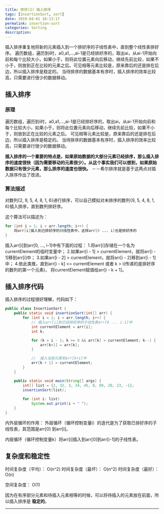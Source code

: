 ```yaml
---
title: 排序(2) 插入排序
tags: [InsertionSort, sort]
date: 2019-04-01 16:13:17
permalink: insertion-sort
categories: Sorting
description:
---
```

<p class="description">插入排序重复地将新的元素插入到一个排好序的子线性表中，直到整个线性表排好序。 遍历数组，遍历到i时，a0,a1,...,ai-1是已经排好序的，取出ai，从ai-1开始向前和每个比较大小，如果小于，则将此位置元素向后移动，继续先前比较，如果不小于，则放到正在比较的元素之后。可见相等元素比较是，原来靠后的还是排在后边，所以插入排序是稳定的。 当待排序的数据基本有序时，插入排序的效率比较高，只需要进行很少的数据移动。</p>


<!-- more -->

## 插入排序 
### 原理
遍历数组，遍历到i时，a0,a1,...,ai-1是已经排好序的，取出ai，从ai-1开始向前和每个比较大小，如果小于，则将此位置元素向后移动，继续先前比较，如果不小于，则放到正在比较的元素之后。
可见相等元素比较是，原来靠后的还是排在后边，所以插入排序是稳定的。
当待排序的数据基本有序时，插入排序的效率比较高，只需要进行很少的数据移动。

**插入排序的一个重要的特点是，如果原始数据的大部分元素已经排序，那么插入排序的速度很快（因为需要移动的元素很少）。从这个事实我们可以想到，如果原始数据只有很少元素，那么排序的速度也很快。**
－－希尔排序就是基于这两点对插入排序作出了改进。

### 算法描述
对数列{2, 9, 5, 4, 8, 1, 6}进行排序，可以自己模拟对未排序的数列{9, 5, 4, 8, 1, 6}插入排序，直到数列排好序。

这个算法可以描述为：
```java 插入排序伪代码
for (int i = 1; i < arr.length; i++) {
    将arr[i]插入到已排好序的只线性表中，这样arr[0 ... i]也是排好序的
}
```

插入arr[i]到arr[0, ..., i-1]中有下面的过程：
1.将arr[i]存储在一个名为currentElement的临时变量中；
2.如果arr[i - 1] > currentElement，就将arr[i - 1]移到arr[i]中；
3.如果arr[i - 2] > currentElement，就将arr[i - 2]移到arr[i - 1]中；
4.依此类推，直到arr[i - k] <= currentElement 或者 k > i(传递的是排好序的数列的第一个元素)， 将currentElement赋值给arr[i - k + 1]。

## 插入排序代码
插入排序的过程很好理解，代码如下：

```java 插入排序
public class InsertionSort {
    public static void insertionSort(int[] arr) {
        for (int i = 1; i < arr.length; i++) {
            // 插入arr[i]到已经排好序的子线性表arr[0 ... i-1]中
            int currentElement = arr[i];
            int k;

            for (k = i - 1; k >= 0 && arr[k] > currentElement; k--) {
                arr[k+1] = arr[k];
            }

            //  插入当前元素到arr[k+1]中
            arr[k + 1] = currentElement;
        }
    }

    public static void main(String[] args) {
        int[] list = {2, 32, 3, 34, 45, 8, 89, 20, 23, -1};        
        insertionSort(list);
        
        for (int i: list)
            System.out.print(i + " ");
    }
}
```
内外层循环的作用：
外层循环（循环控制变量i）的迭代是为了获取已排好序的子线性表，其范围是arr[0] 到arr[i]。

内层循环（循环控制变量k）将arr[i]插入到arr[0]到arr[i-1]的子线性表。

## 复杂度和稳定性

时间复杂度（平均）： O(n^2)
时间复杂度（最坏）： O(n^2)
时间复杂度（最好）： O(n)

空间复杂度：  O(1)

因为在有序部分元素和待插入元素相等的时候，可以将待插入的元素放在前面，所以插入排序是 **稳定的**。


<hr />